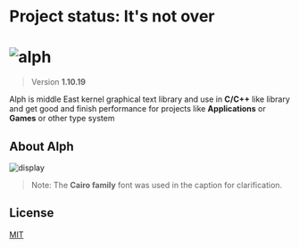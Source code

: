 # Project status: It's not over
# ![alph](https://github.com/user-attachments/assets/4701b8e5-2472-4929-9fa2-4aec378261ec)

>Version **1.10.19**

Alph is middle East kernel graphical text library and use in **C/C++** like library and get good and finish performance for projects like **Applications** or **Games** or other type system

## About Alph

![display](https://github.com/user-attachments/assets/20ab6a38-7674-483b-8bf0-2173179d620b)

>Note: The **Cairo family** font was used in the caption for clarification.

## License

[MIT](LICENSE)
